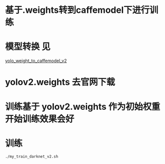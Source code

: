 # 基于.weights转到caffemodel下进行训练

# 模型转换 见
[yolo_weight_to_caffemodel_v2](https://github.com/Ewenwan/MVision/blob/master/darknect/caffe/convert_tool/yolo_weight_to_caffemodel_v2.py)

# yolov2.weights 去官网下载

# 训练基于 yolov2.weights 作为初始权重开始训练效果会好

# 训练
    ./my_train_darknet_v2.sh
